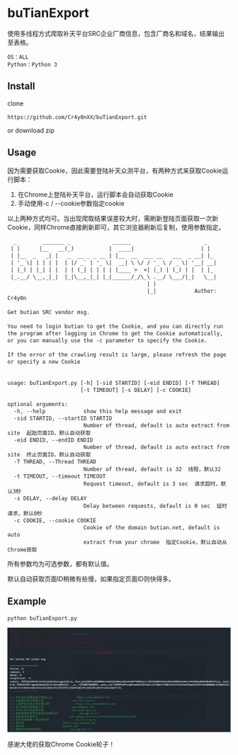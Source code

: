 # buTianExport

使用多线程方式爬取补天平台SRC企业厂商信息，包含厂商名和域名，结果输出至表格。

```
OS：ALL
Python：Python 3
```

## Install

clone

```
https://github.com/Cr4y0nXX/buTianExport.git
```

or download zip

## Usage

因为需要获取Cookie，因此需要登陆补天众测平台，有两种方式来获取Cookie运行脚本：

1. 在Chrome上登陆补天平台，运行脚本会自动获取Cookie
2. 手动使用-c / --cookie参数指定cookie

以上两种方式均可。当出现爬取结果误差较大时，需刷新登陆页面获取一次新Cookie，同样Chrome直接刷新即可，其它浏览器刷新后复制，使用参数指定。

```
  _        _______ _             ______                       _
 | |      |__   __(_)           |  ____|                     | |
 | |__  _   _| |   _  __ _ _ __ | |__  __  ___ __   ___  _ __| |_
 | '_ \| | | | |  | |/ _` | '_ \|  __| \ \/ / '_ \ / _ \| '__| __|
 | |_) | |_| | |  | | (_| | | | | |____ >  <| |_) | (_) | |  | |_
 |_.__/ \__,_|_|  |_|\__,_|_| |_|______/_/\_\ .__/ \___/|_|   \__|
                                            | |
                                            |_|            Author: Cr4y0n
        
Get butian SRC vendor msg.

You need to login butian to get the Cookie, and you can directly run the program after logging in Chrome to get the Cookie automatically, or you can manually use the -c parameter to specify the Cookie. 

If the error of the crawling result is large, please refresh the page or specify a new Cookie        


usage: buTianExport.py [-h] [-sid STARTID] [-eid ENDID] [-T THREAD]
                       [-t TIMEOUT] [-s DELAY] [-c COOKIE]

optional arguments:
  -h, --help            show this help message and exit
  -sid STARTID, --startID STARTID
                        Number of thread, default is auto extract from site  起始页面ID，默认自动获取
  -eid ENDID, --endID ENDID
                        Number of thread, default is auto extract from site  终止页面ID，默认自动获取
  -T THREAD, --Thread THREAD
                        Number of thread, default is 32  线程，默认32
  -t TIMEOUT, --timeout TIMEOUT
                        Request timeout, default is 3 sec  请求超时，默认3秒
  -s DELAY, --delay DELAY
                        Delay between requests, default is 0 sec  延时请求，默认0秒
  -c COOKIE, --cookie COOKIE
                        Cookie of the domain butian.net, default is auto
                        extract from your chrome  指定Cookie，默认自动从Chrome获取
```

所有参数均为可选参数，都有默认值。

默认自动获取页面ID稍微有些慢，如果指定页面ID则快得多。

## Example

```
python buTianExport.py
```

![1618073214844](./static/pictures/1618073214844.png)

感谢大佬的获取Chrome Cookie轮子！